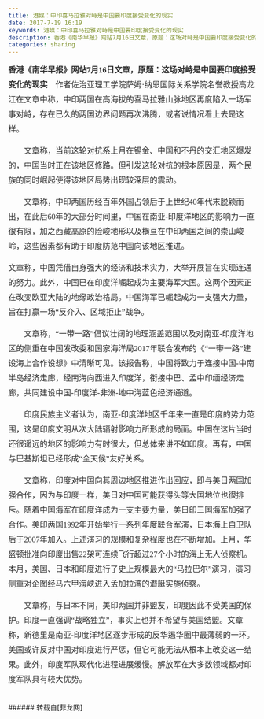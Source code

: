 ```yaml
---
title: 港媒：中印喜马拉雅对峙是中国要印度接受变化的现实
date: 2017-7-19 16:19
keywords: 港媒：中印喜马拉雅对峙是中国要印度接受变化的现实
description: 香港《南华早报》网站7月16日文章，原题：这场对峙是中国要印度接受变化的现实    作者佐治亚理工学院萨姆·纳恩国际关系学院名誉教授高龙江在文章中称，中印两国在高海拔的喜马拉雅山脉地区再度陷入一场军事对峙，存在已久的两国边界问题再次沸腾，或者说情况看上去是这样。　　文章称，当前这轮对抗系上月在锡金、中国和不丹的交汇地区爆发的，中国当时正在该地区修路。但引发这轮对抗的根本原因是，两个民族的同时崛起使得该地区局势出现较深层的震动。　　文章称，中印两国历经百年外国占领后于上世纪40年代末脱颖而出，在此后60年的大部分时间里，中国在南亚-印度洋地区的影响力一直很有限，加之西藏高原的险峻地形以及横亘在中印两国之间的崇山峻岭，这些因素都有助于印度防范中国向该地区推进。文章称，中国凭借自身强大的经济和技术实力，大举开展旨在实现连通的努力。此外，中国已在印度洋崛起成为主要海军大国。这两个因素正在改变欧亚大陆的地缘政治格局。中国海军已崛起成为一支强大力量，旨在打赢一场“反介入、区域拒止”战争。　　文章称，“一带一路”倡议壮阔的地理涵盖范围以及对南亚-印度洋地区的侧重在中国发改委和国家海洋局2017年联合发布的《“一带一路”建设海上合作设想》中清晰可见。该报告称，中国将致力于连接中国-中南半岛经济走廊，经南海向西进入印度洋，衔接中巴、孟中印缅经济走廊，共同建设中国-印度洋-非洲-地中海蓝色经济通道。　　印度民族主义者认为，南亚-印度洋地区千年来一直是印度的势力范围，这是印度文明从次大陆辐射影响力所形成的局面。中国在这片当时还很遥远的地区的影响力有时很大，但总体来讲不如印度。再有，中国与巴基斯坦已经形成“全天候”友好关系。　　文章称，印度对中国向其周边地区推进作出回应，即与美日两国加强合作，因为与印度一样，美日对中国可能获得头等大国地位也很排斥。随着中国海军在印度洋成为一支主要力量，美日印三国海军加强了合作。美印两国1992年开始举行一系列年度联合军演，日本海上自卫队后于2007年加入。上述演习的规模和复杂程度也在不断增加。上月，华盛顿批准向印度出售22架可连续飞行超过27个小时的海上无人侦察机。本月，美国、日本和印度进行了史上规模最大的“马拉巴尔”演习，演习侧重对企图经马六甲海峡进入孟加拉湾的潜艇实施侦察。　　文章称，与日本不同，美印两国并非盟友，印度因此不受美国的保护。印度一直强调“战略独立”，事实上也并不希望与美国结盟。文章称，新德里是南亚-印度洋地区逐步形成的反华遏华圈中最薄弱的一环。美国或许反对中国对印度进行严惩，但它可能无法从根本上改变这一结果。此外，印度军队现代化进程进展缓慢。解放军在大多数领域都对印度军队具有较大优势。
categories: sharing
---
```

<td class="t_f" id="postmessage_797472">

<p style="line-height:30px;text-indent:nullem;text-align:left"><font style="color:rgb(43, 43, 43)"><font face="SimSun"><font style="font-size:16px"><strong>香港《南华早报》网站7月16日文章，原题：这场对峙是中国要印度接受变化的现实   </strong> 作者佐治亚理工学院萨姆·纳恩国际关系学院名誉教授高龙江在文章中称，中印两国在高海拔的喜马拉雅山脉地区再度陷入一场军事对峙，存在已久的两国边界问题再次沸腾，或者说情况看上去是这样。</font></font></font></p><p style="line-height:30px;text-indent:nullem;text-align:left"><font style="color:rgb(43, 43, 43)"><font face="SimSun"><font style="font-size:16px">　　文章称，当前这轮对抗系上月在锡金、中国和不丹的交汇地区爆发的，中国当时正在该地区修路。但引发这轮对抗的根本原因是，两个民族的同时崛起使得该地区局势出现较深层的震动。</font></font></font></p><p style="line-height:30px;text-indent:nullem;text-align:left"><font style="color:rgb(43, 43, 43)"><font face="SimSun"><font style="font-size:16px">　　文章称，中印两国历经百年外国占领后于上世纪40年代末脱颖而出，在此后60年的大部分时间里，中国在南亚-印度洋地区的影响力一直很有限，加之西藏高原的险峻地形以及横亘在中印两国之间的崇山峻岭，这些因素都有助于印度防范中国向该地区推进。</font></font></font></p><p style="line-height:30px;text-indent:nullem;text-align:left"><font style="color:rgb(43, 43, 43)"><font face="SimSun"><font style="font-size:16px">文章称，中国凭借自身强大的经济和技术实力，大举开展旨在实现连通的努力。此外，中国已在印度洋崛起成为主要海军大国。这两个因素正在改变欧亚大陆的地缘政治格局。中国海军已崛起成为一支强大力量，旨在打赢一场“反介入、区域拒止”战争。</font></font></font></p><p style="line-height:30px;text-indent:nullem;text-align:left"><font style="color:rgb(43, 43, 43)"><font face="SimSun"><font style="font-size:16px">　　文章称，“一带一路”倡议壮阔的地理涵盖范围以及对南亚-印度洋地区的侧重在中国发改委和国家海洋局2017年联合发布的《“一带一路”建设海上合作设想》中清晰可见。该报告称，中国将致力于连接中国-中南半岛经济走廊，经南海向西进入印度洋，衔接中巴、孟中印缅经济走廊，共同建设中国-印度洋-非洲-地中海蓝色经济通道。</font></font></font></p><p style="line-height:30px;text-indent:nullem;text-align:left"><font style="color:rgb(43, 43, 43)"><font face="SimSun"><font style="font-size:16px">　　印度民族主义者认为，南亚-印度洋地区千年来一直是印度的势力范围，这是印度文明从次大陆辐射影响力所形成的局面。中国在这片当时还很遥远的地区的影响力有时很大，但总体来讲不如印度。再有，中国与巴基斯坦已经形成“全天候”友好关系。</font></font></font></p><p style="line-height:30px;text-indent:nullem;text-align:left"><font style="color:rgb(43, 43, 43)"><font face="SimSun"><font style="font-size:16px">　　文章称，印度对中国向其周边地区推进作出回应，即与美日两国加强合作，因为与印度一样，美日对中国可能获得头等大国地位也很排斥。随着中国海军在印度洋成为一支主要力量，美日印三国海军加强了合作。美印两国1992年开始举行一系列年度联合军演，日本海上自卫队后于2007年加入。上述演习的规模和复杂程度也在不断增加。上月，华盛顿批准向印度出售22架可连续飞行超过27个小时的海上无人侦察机。本月，美国、日本和印度进行了史上规模最大的“马拉巴尔”演习，演习侧重对企图经马六甲海峡进入孟加拉湾的潜艇实施侦察。</font></font></font></p><p style="line-height:30px;text-indent:nullem;text-align:left"><font style="color:rgb(43, 43, 43)"><font face="SimSun"><font style="font-size:16px">　　文章称，与日本不同，美印两国并非盟友，印度因此不受美国的保护。印度一直强调“战略独立”，事实上也并不希望与美国结盟。文章称，新德里是南亚-印度洋地区逐步形成的反华遏华圈中最薄弱的一环。美国或许反对中国对印度进行严惩，但它可能无法从根本上改变这一结果。此外，印度军队现代化进程进展缓慢。解放军在大多数领域都对印度军队具有较大优势。</font></font></font></p><br/>
</td>
###### 转载自[菲龙网]